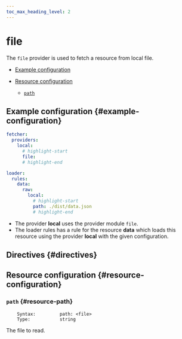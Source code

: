 ```yaml
---
toc_max_heading_level: 2
---
```


# file

The `file` provider is used to fetch a resource from local file.

- [Example configuration](#example-configuration)

- [Resource configuration](#resource-configuration)
  - [`path`](#resource-path)

## Example configuration {#example-configuration}

```yaml
fetcher:
  providers:
    local:
      # highlight-start
      file:
      # highlight-end

loader:
  rules:
    data:
      raw:
        local:
          # highlight-start
          path: ./dist/data.json
          # highlight-end
```

- The provider **local** uses the provider module `file`.
- The loader rules has a rule for the resource **data** which loads this resource using the provider **local** with the given configuration.

## Directives {#directives}

## Resource configuration {#resource-configuration}

### `path` {#resource-path}

```
    Syntax:         path: <file>
    Type:           string
```

The file to read.
